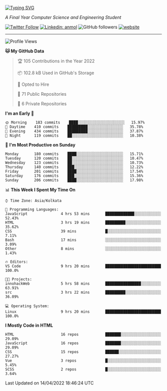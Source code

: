 [![Typing SVG](https://readme-typing-svg.herokuapp.com?lines=HI%2C+I'm+Tonal;I'm+a+MEVN+Stack+Developer)](https://git.io/typing-svg)

<p><em>A Final Year Computer Science and Engineering Student</em></p>

[![Twitter Follow](https://img.shields.io/twitter/follow/tonalmathew?style=flat)](https://twitter.com/intent/follow?screen_name=tonalmathew)
[![Linkedin: anmol](https://img.shields.io/badge/tonal-mathew?style=flat-square&logo=Linkedin&logoColor=white&link=https://www.linkedin.com/in/tonal-mathew/)](https://www.linkedin.com/in/tonal-mathew/)
![GitHub followers](https://img.shields.io/github/followers/tonalmathew?label=Follow&style=social)
[![website](https://img.shields.io/badge/Website-46a2f1.svg?&style=flat-square&logo=Google-Chrome&logoColor=white&link=http://tonalmathew.github.io/)](http://tonalmathew.github.io/)

---
<!--START_SECTION:waka-->
![Profile Views](http://img.shields.io/badge/Profile%20Views-1-blue)

**🐱 My GitHub Data** 

> 🏆 105 Contributions in the Year 2022
 > 
> 📦 102.8 kB Used in GitHub's Storage 
 > 
> 💼 Opted to Hire
 > 
> 📜 71 Public Repositories 
 > 
> 🔑 6 Private Repositories  
 > 
**I'm an Early 🐤** 

```text
🌞 Morning    183 commits    ████░░░░░░░░░░░░░░░░░░░░░   15.97% 
🌆 Daytime    410 commits    █████████░░░░░░░░░░░░░░░░   35.78% 
🌃 Evening    434 commits    █████████░░░░░░░░░░░░░░░░   37.87% 
🌙 Night      119 commits    ██░░░░░░░░░░░░░░░░░░░░░░░   10.38%

```
📅 **I'm Most Productive on Sunday** 

```text
Monday       180 commits    ████░░░░░░░░░░░░░░░░░░░░░   15.71% 
Tuesday      120 commits    ██░░░░░░░░░░░░░░░░░░░░░░░   10.47% 
Wednesday    123 commits    ██░░░░░░░░░░░░░░░░░░░░░░░   10.73% 
Thursday     140 commits    ███░░░░░░░░░░░░░░░░░░░░░░   12.22% 
Friday       201 commits    ████░░░░░░░░░░░░░░░░░░░░░   17.54% 
Saturday     176 commits    ███░░░░░░░░░░░░░░░░░░░░░░   15.36% 
Sunday       206 commits    ████░░░░░░░░░░░░░░░░░░░░░   17.98%

```


📊 **This Week I Spent My Time On** 

```text
⌚︎ Time Zone: Asia/Kolkata

💬 Programming Languages: 
JavaScript               4 hrs 53 mins       █████████████░░░░░░░░░░░░   52.43% 
HTML                     3 hrs 19 mins       █████████░░░░░░░░░░░░░░░░   35.62% 
CSS                      39 mins             █░░░░░░░░░░░░░░░░░░░░░░░░   7.11% 
Bash                     17 mins             ░░░░░░░░░░░░░░░░░░░░░░░░░   3.09% 
Other                    8 mins              ░░░░░░░░░░░░░░░░░░░░░░░░░   1.43%

🔥 Editors: 
VS Code                  9 hrs 20 mins       █████████████████████████   100.0%

🐱‍💻 Projects: 
innohackWeb              5 hrs 58 mins       ████████████████░░░░░░░░░   63.91% 
src                      3 hrs 22 mins       █████████░░░░░░░░░░░░░░░░   36.09%

💻 Operating System: 
Linux                    9 hrs 20 mins       █████████████████████████   100.0%

```

**I Mostly Code in HTML** 

```text
HTML                     16 repos            ███████░░░░░░░░░░░░░░░░░░   29.09% 
JavaScript               16 repos            ███████░░░░░░░░░░░░░░░░░░   29.09% 
CSS                      15 repos            ██████░░░░░░░░░░░░░░░░░░░   27.27% 
Vue                      3 repos             █░░░░░░░░░░░░░░░░░░░░░░░░   5.45% 
SCSS                     2 repos             █░░░░░░░░░░░░░░░░░░░░░░░░   3.64%

```



 Last Updated on 14/04/2022 18:46:24 UTC
<!--END_SECTION:waka-->
